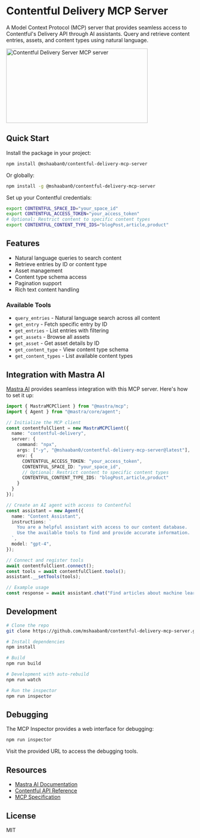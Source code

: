 # Contentful Delivery MCP Server

A Model Context Protocol (MCP) server that provides seamless access to Contentful's Delivery API through AI assistants. Query and retrieve content entries, assets, and content types using natural language.

<a href="https://glama.ai/mcp/servers/v84ui258n5">
  <img width="380" height="200" src="https://glama.ai/mcp/servers/v84ui258n5/badge" alt="Contentful Delivery Server MCP server" />
</a>

## Quick Start

Install the package in your project:

```bash
npm install @mshaaban0/contentful-delivery-mcp-server
```

Or globally:

```bash
npm install -g @mshaaban0/contentful-delivery-mcp-server
```

Set up your Contentful credentials:

```bash
export CONTENTFUL_SPACE_ID="your_space_id"
export CONTENTFUL_ACCESS_TOKEN="your_access_token"
# Optional: Restrict content to specific content types
export CONTENTFUL_CONTENT_TYPE_IDS="blogPost,article,product"
```

## Features

- Natural language queries to search content
- Retrieve entries by ID or content type
- Asset management
- Content type schema access
- Pagination support
- Rich text content handling

### Available Tools

- `query_entries` - Natural language search across all content
- `get_entry` - Fetch specific entry by ID
- `get_entries` - List entries with filtering
- `get_assets` - Browse all assets
- `get_asset` - Get asset details by ID
- `get_content_type` - View content type schema
- `get_content_types` - List available content types

## Integration with Mastra AI

[Mastra AI](https://mastra.ai) provides seamless integration with this MCP server. Here's how to set it up:

```typescript
import { MastraMCPClient } from "@mastra/mcp";
import { Agent } from "@mastra/core/agent";

// Initialize the MCP client
const contentfulClient = new MastraMCPClient({
  name: "contentful-delivery",
  server: {
    command: "npx",
    args: ["-y", "@mshaaban0/contentful-delivery-mcp-server@latest"],
    env: {
      CONTENTFUL_ACCESS_TOKEN: "your_access_token",
      CONTENTFUL_SPACE_ID: "your_space_id",
      // Optional: Restrict content to specific content types
      CONTENTFUL_CONTENT_TYPE_IDS: "blogPost,article,product"
    }
  }
});

// Create an AI agent with access to Contentful
const assistant = new Agent({
  name: "Content Assistant",
  instructions: `
    You are a helpful assistant with access to our content database.
    Use the available tools to find and provide accurate information.
  `,
  model: "gpt-4",
});

// Connect and register tools
await contentfulClient.connect();
const tools = await contentfulClient.tools();
assistant.__setTools(tools);

// Example usage
const response = await assistant.chat("Find articles about machine learning");
```

## Development

```bash
# Clone the repo
git clone https://github.com/mshaaban0/contentful-delivery-mcp-server.git

# Install dependencies
npm install

# Build
npm run build

# Development with auto-rebuild
npm run watch

# Run the inspector
npm run inspector
```

## Debugging

The MCP Inspector provides a web interface for debugging:

```bash
npm run inspector
```

Visit the provided URL to access the debugging tools.

## Resources

- [Mastra AI Documentation](https://mastra.ai/docs)
- [Contentful API Reference](https://www.contentful.com/developers/docs/references/)
- [MCP Specification](https://github.com/anthropic-labs/model-context-protocol)

## License

MIT